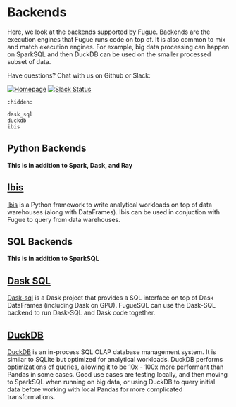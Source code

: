 # Backends

Here, we look at the backends supported by Fugue. Backends are the execution engines that Fugue runs code on top of. It is also common to mix and match execution engines. For example, big data processing can happen on SparkSQL and then DuckDB can be used on the smaller processed subset of data.

Have questions? Chat with us on Github or Slack:

[![Homepage](https://img.shields.io/badge/fugue-source--code-red?logo=github)](https://github.com/fugue-project/fugue)
[![Slack Status](https://img.shields.io/badge/slack-join_chat-white.svg?logo=slack&style=social)](http://slack.fugue.ai)

```{toctree}
:hidden:

dask_sql
duckdb
ibis
```

## Python Backends

**This is in addition to Spark, Dask, and Ray**

## [Ibis](ibis.ipynb)
[Ibis](https://github.com/ibis-project/ibis) is a Python framework to write analytical workloads on top of data warehouses (along with DataFrames). Ibis can be used in conjuction with Fugue to query from data warehouses.

## SQL Backends

**This is in addition to SparkSQL**

## [Dask SQL](dask_sql.ipynb)
[Dask-sql](https://github.com/dask-contrib/dask-sql) is a Dask project that provides a SQL interface on top of Dask DataFrames (including Dask on GPU). FugueSQL can use the Dask-SQL backend to run Dask-SQL and Dask code together.

## [DuckDB](duckdb.ipynb)
[DuckDB](https://duckdb.org/) is an in-process SQL OLAP database management system. It is similar to SQLite but optimized for analytical workloads. DuckDB performs optimizations of queries, allowing it to be 10x - 100x more performant than Pandas in some cases. Good use cases are testing locally, and then moving to SparkSQL when running on big data, or using DuckDB to query initial data before working with local Pandas for more complicated transformations.